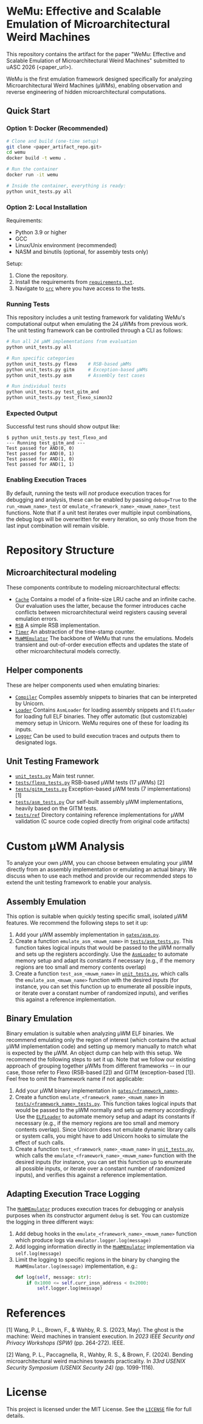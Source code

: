 # WeMu: Effective and Scalable Emulation of Microarchitectural Weird Machines

This repository contains the artifact for the paper "WeMu: Effective and Scalable Emulation of Microarchitectural Weird Machines" submitted to uASC 2026 (<paper_url>).

WeMu is the first emulation framework designed specifically for analyzing Microarchitectural Weird Machines (µWMs), enabling observation and reverse engineering of hidden microarchitectural computations.

## Quick Start

### Option 1: Docker (Recommended)
```bash
# Clone and build (one-time setup)
git clone <paper_artifact_repo.git>
cd wemu
docker build -t wemu .

# Run the container
docker run -it wemu

# Inside the container, everything is ready:
python unit_tests.py all
```

### Option 2: Local Installation
Requirements:
- Python 3.9 or higher
- GCC
- Linux/Unix environment (recommended)
- NASM and binutils (optional, for assembly tests only)

Setup:
1. Clone the repository.
2. Install the requirements from [`requirements.txt`](./requirements.txt).
3. Navigate to [`src`](./src) where you have access to the tests.

### Running Tests
This repository includes a unit testing framework for validating WeMu's computational output when emulating the 24 µWMs from previous work.
The unit testing framework can be controlled through a CLI as follows:
```bash
# Run all 24 µWM implementations from evaluation
python unit_tests.py all

# Run specific categories
python unit_tests.py flexo    # RSB-based µWMs
python unit_tests.py gitm     # Exception-based µWMs
python unit_tests.py asm      # Assembly test cases

# Run individual tests
python unit_tests.py test_gitm_and
python unit_tests.py test_flexo_simon32
```

### Expected Output
Successful test runs should show output like:
```
$ python unit_tests.py test_flexo_and
--- Running test_gitm_and ---
Test passed for AND(0, 0)
Test passed for AND(0, 1)
Test passed for AND(1, 0)
Test passed for AND(1, 1)
```

### Enabling Execution Traces
By default, running the tests will _not_ produce execution traces for debugging and analysis, these can be enabled by passing `debug=True` to the `run_<muwm_name>_test` or `emulate_<framework_name>_<muwm_name>_test` functions. Note that if a unit test iterates over multiple input combinations, the debug logs will be overwritten for every iteration, so only those from the last input combination will remain visible.

# Repository Structure

## Microarchitectural modeling
These components contribute to modeling microarchitectural effects:
- [`Cache`](./src/cache.py) Contains a model of a finite-size LRU cache and an infinite cache. Our evaluation uses the latter, because the former introduces cache conflicts between microarchitectural weird registers causing several emulation errors.
- [`RSB`](./src/rsb.py) A simple RSB implementation.
- [`Timer`](./src/read_timer.py) An abstraction of the time-stamp counter.
- [`MuWMEmulator`](./src/emulator.py) The backbone of WeMu that runs the emulations. Models transient and out-of-order execution effects and updates the state of other microarchitectural models correctly.

## Helper components
These are helper components used when emulating binaries:
- [`Compiler`](./src/compiler.py) Compiles assembly snippets to binaries that can be interpreted by Unicorn.
- [`Loader`](./src/loader.py) Contains `AsmLoader` for loading assembly snippets and `ElfLoader` for loading full ELF binaries. They offer automatic (but customizable) memory setup in Unicorn. WeMu requires one of these for loading its inputs. 
- [`Logger`](./src/logger.py) Can be used to build execution traces and outputs them to designated logs.

## Unit Testing Framework
- [`unit_tests.py`](./src/unit_tests.py) Main test runner.
- [`tests/flexo_tests.py`](./src/tests/flexo_tests.py) RSB-based µWM tests (17 µWMs) [2]
- [`tests/gitm_tests.py`](./src/tests/gitm_tests.py) Exception-based µWM tests (7 implementations) [1]
- [`tests/asm_tests.py`](./src/tests/asm_tests.py) Our self-built assembly µWM implementations, heavily based on the GITM tests.
- [`tests/ref`](./src/tests/ref/) Directory containing reference implementations for µWM validation (C source code copied directly from original code artifacts)

# Custom µWM Analysis
To analyze your own µWM, you can choose between emulating your µWM directly from an assembly implementation or emulating an actual binary. We discuss when to use each method and provide our recommended steps to extend the unit testing framework to enable your analysis.

## Assembly Emulation
This option is suitable when quickly testing specific small, isolated µWM features. We recommend the following steps to set it up:

1. Add your µWM assembly implementation in [`gates/asm.py`](./src/gates/asm.py).
2. Create a function `emulate_asm_<muwm_name>` in [`tests/asm_tests.py`](./src/tests/asm_tests.py). This function takes logical inputs that would be passed to the µWM normally and sets up the registers accordingly. Use the [`AsmLoader`](./src/loader.py) to automate memory setup and adapt its constants if necessary (e.g., if the memory regions are too small and memory contents overlap)
3. Create a function `test_asm_<muwm_name>` in [`unit_tests.py`](./src/unit_tests.py), which calls the `emulate_asm_<muwm_name>` function with the desired inputs (for instance, you can set this function up to enumerate all possible inputs, or iterate over a constant number of randomized inputs), and verifies this against a reference implementation.

## Binary Emulation
Binary emulation is suitable when analyzing µWM ELF binaries. We recommend emulating only the region of interest (which contains the actual µWM implementation code) and setting up memory manually to match what is expected by the µWM. An object dump can help with this setup. We recommend the following steps to set it up. Note that we follow our existing approach of grouping together µWMs from different frameworks -- in our case, those refer to Flexo (RSB-based [2]) and GITM (exception-based [1]). Feel free to omit the framework name if not applicable:

1. Add your µWM binary implementation in [`gates/<framework_name>`](./src/gates). 
2. Create a function `emulate_<framework_name>_<muwm_name>` in [`tests/<framework_name>_tests.py`](./src/tests/asm_tests.py). This function takes logical inputs that would be passed to the µWM normally and sets up memory accordingly. Use the [`ELFLoader`](./src/loader.py) to automate memory setup and adapt its constants if necessary (e.g., if the memory regions are too small and memory contents overlap). Since Unicorn does not emulate dynamic library calls or system calls, you might have to add Unicorn hooks to simulate the effect of such calls.
3. Create a function `test_<framework_name>_<muwm_name>` in [`unit_tests.py`](./src/unit_tests.py), which calls the `emulate_<framework_name>_<muwm_name>` function with the desired inputs (for instance, you can set this function up to enumerate all possible inputs, or iterate over a constant number of randomized inputs), and verifies this against a reference implementation.

## Adapting Execution Trace Logging
The [`MuWMEmulator`](./src/emulator.py) produces execution traces for debugging or analysis purposes when its constructor argument `debug` is set. You can customize the logging in three different ways:
1. Add debug hooks in the `emulate_<framework_name>_<muwm_name>` function which produce logs via `emulator.logger.log(message)`
2. Add logging information directly in the [`MuWMEmulator`](./src/emulator.py) implementation via `self.log(message)`
3. Limit the logging to specific regions in the binary by changing the `MuWMEmulator.log(message)` implementation, e.g.:
    ```python
    def log(self, message: str):
        if 0x1000 <= self.curr_insn_address < 0x2000:
            self.logger.log(message)
    ```

# References

[1] Wang, P. L., Brown, F., & Wahby, R. S. (2023, May). The ghost is the machine: Weird machines in transient execution. In *2023 IEEE Security and Privacy Workshops (SPW)* (pp. 264-272). IEEE.

[2] Wang, P. L., Paccagnella, R., Wahby, R. S., & Brown, F. (2024). Bending microarchitectural weird machines towards practicality. In *33rd USENIX Security Symposium (USENIX Security 24)* (pp. 1099-1116).

# License
This project is licensed under the MIT License. See the [`LICENSE`](./LICENSE) file for full details.

